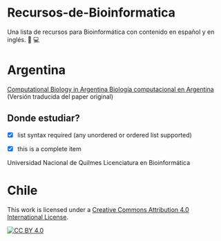 # Recursos-de-Bioinformatica 
Una lista de recursos para Bioinformática con contenido en español y en inglés. :dna: :computer:



# Argentina

[Computational Biology in Argentina ](https://journals.plos.org/ploscompbiol/article?id=10.1371/journal.pcbi.0030257)
[Biología computacional en Argentina](http://www.bioinformaticos.com.ar/biologia-computacional-en-argentina/) (Versión traducida del paper original)


## Donde estudiar? 

- [x] list syntax required (any unordered or ordered list supported)
- [x] this is a complete item


Universidad Nacional de Quilmes 
Licenciatura en Bioinformática



# Chile






This work is licensed under a
[Creative Commons Attribution 4.0 International License][cc-by].

[![CC BY 4.0][cc-by-image]][cc-by]

[cc-by]: http://creativecommons.org/licenses/by/4.0/
[cc-by-image]: https://i.creativecommons.org/l/by/4.0/88x31.png
[cc-by-shield]: https://img.shields.io/badge/License-CC%20BY%204.0-lightgrey.svg
